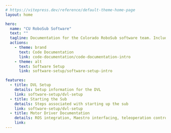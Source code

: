 ```yaml
---
# https://vitepress.dev/reference/default-theme-home-page
layout: home

hero:
  name: "CU RoboSub Software"
  text: ""
  tagline: Documentation for the Colorado RoboSub software team. Includes software and driver setup, as well as information regarding ROS nodes and accompanying files.
  actions:
    - theme: brand
      text: Code Documentation
      link: code-documentation/code-documentation-intro
    - theme: alt
      text: Software Setup
      link: software-setup/software-setup-intro

features:
  - title: DVL Setup
    details: Setup information for the DVL
    link: software-setup/dvl-setup
  - title: Starting the Sub
    details: Steps associated with starting up the sub
    link: software-setup/dvl-setup
  - title: Motor Driver Documentation
    details: ROS integration, Maestro interfacing, teleoperation control
    link:
---
```

